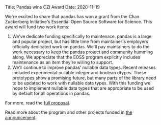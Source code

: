 Title: Pandas wins CZI Award
Date: 2020-11-19

We're excited to share that pandas has won a grant from the Chan Zuckerberg Initiative's Essential Open Source Software for Science. This award will fund two work items:

1. We've dedicate funding specifically to maintenace. pandas is a large and popular project, but has little time from maintainer's employers officially dedicated work on pandas. We'll pay maintainers to do the work necessary to keep the pandas project and community humming along. We appreciate that the EOSS program explicitly includes maintenance as an item they're willing to support.
2. We'll continue to improve pandas' nullable data types. Recent releases included experimental nullable integer and boolean dtypes. These prototypes show a promising future, but many parts of the library need to be updated to work with nullable data types. With this funding we hope to implement nullable data types that are appropriate to be used by default for all operations in pandas.

For more, read the [full proposal](https://github.com/TomAugspurger/pandas-czi/blob/6c36c5a1dcb5d9996b5910c27d534be7612acb3f/proposal.md).

Read more about the program and other projects funded in [the announcement](https://chanzuckerberg.com/newsroom/czi-awards-4-7-million-for-open-source-software-and-organizations-advancing-open-science/).
